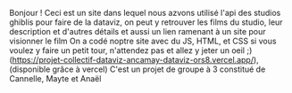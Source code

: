 Bonjour ! 
Ceci est un site dans lequel nous azvons utilisé l'api des studios ghiblis pour faire de la dataviz, on peut y retrouver les films du studio, 
leur description et d'autres détails et aussi un lien ramenant à un site pour visionner le film
On a codé noptre site avec du JS, HTML, et CSS
si vous voulez y faire un petit tour, n'attendez pas et allez y jeter un oeil ;) (https://projet-collectif-dataviz-ancamay-dataviz-ors8.vercel.app/), (disponible grâce à vercel)
C'est un projet de groupe à 3 constitué de Cannelle, Mayte et Anaël
